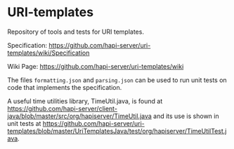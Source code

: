 # URI-templates

Repository of tools and tests for URI templates.

Specification: https://github.com/hapi-server/uri-templates/wiki/Specification

Wiki Page: https://github.com/hapi-server/uri-templates/wiki

The files `formatting.json` and `parsing.json` can be used to run unit tests on code that implements the specification.

A useful time utilities library, TimeUtil.java, is found at https://github.com/hapi-server/client-java/blob/master/src/org/hapiserver/TimeUtil.java 
and its use is shown in unit tests at https://github.com/hapi-server/uri-templates/blob/master/UriTemplatesJava/test/org/hapiserver/TimeUtilTest.java.
